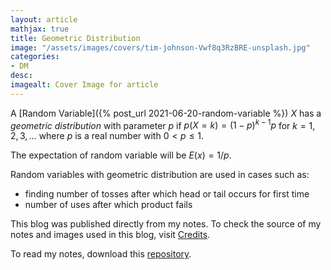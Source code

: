 ```yaml
---
layout: article
mathjax: true
title: Geometric Distribution
image: "/assets/images/covers/tim-johnson-Vwf8q3RzBRE-unsplash.jpg"
categories:
- DM
desc:   
imagealt: Cover Image for article
---
```


A [Random Variable]({% post_url 2021-06-20-random-variable %}) $X$ has a *geometric distribution* with parameter $p$ if $p(X=k)=(1-p)^{k-1}p$ for $k=1, 2, 3, \dots$ where $p$ is a real number with $0< p \le 1$.

































































































































































































































































































































































































The expectation of random variable will be $E(x) = 1/p$.

































































































































































































































































































































































































Random variables with geometric distribution are used in cases such as:
* finding number of tosses after which head or tail occurs for first time
* number of uses after which product fails

This blog was published directly from my notes.
To check the source of my notes and images used in this blog, visit <a href="/credits.html" target="_blank">Credits</a>.

To read my notes, download this <a href="https://github.com/bovem/CS" target="blank">repository</a>.